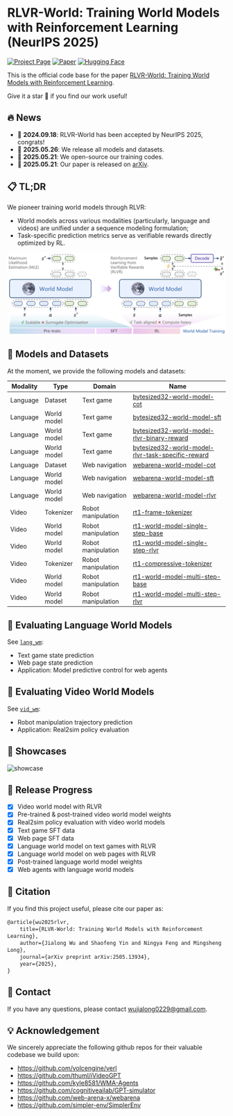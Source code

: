 # RLVR-World: Training World Models with Reinforcement Learning (NeurIPS 2025)

[![Project Page](https://img.shields.io/badge/Project_Page-blue)](https://thuml.github.io/RLVR-World/)
[![Paper](https://img.shields.io/badge/arXiv-Paper-b31b1b.svg?logo=arxiv)](https://arxiv.org/abs/2505.13934)
[![Hugging Face](https://img.shields.io/badge/Hugging_Face-Models_&_Datasets-F8D44E.svg?logo=huggingface)](https://huggingface.co/collections/thuml/rlvr-world-682f331c75a904b8febc366a)

This is the official code base for the paper [RLVR-World: Training World Models with Reinforcement Learning](https://arxiv.org/abs/2505.13934).

Give it a star 🌟 if you find our work useful!

## 🔥 News

- 🚩 **2024.09.18**: RLVR-World has been accepted by NeurIPS 2025, congrats!
- 🚩 **2025.05.26**: We release all models and datasets.
- 🚩 **2025.05.21**: We open-source our training codes.
- 🚩 **2025.05.21**: Our paper is released on [arXiv](https://arxiv.org/abs/2505.13934).

## 📋 TL;DR

We pioneer training world models through RLVR:

- World models across various modalities (particularly, language and videos) are unified under a sequence modeling formulation;
- Task-specific prediction metrics serve as verifiable rewards directly optimized by RL.

![concept](assets/concept.png)

## 🤗 Models and Datasets

At the moment, we provide the following models and datasets:

| Modality | Type        | Domain             | Name                                                         |
| -------- | ----------- | ------------------ | ------------------------------------------------------------ |
| Language | Dataset     | Text game          | [bytesized32-world-model-cot](https://huggingface.co/datasets/thuml/bytesized32-world-model-cot) |
| Language | World model | Text game          | [bytesized32-world-model-sft](https://huggingface.co/thuml/bytesized32-world-model-sft) |
| Language | World model | Text game          | [bytesized32-world-model-rlvr-binary-reward](https://huggingface.co/thuml/bytesized32-world-model-rlvr-binary-reward) |
| Language | World model | Text game          | [bytesized32-world-model-rlvr-task-specific-reward](https://huggingface.co/thuml/bytesized32-world-model-rlvr-task-specific-reward) |
| Language | Dataset     | Web navigation     | [webarena-world-model-cot](https://huggingface.co/datasets/thuml/webarena-world-model-cot) |
| Language | World model | Web navigation     | [webarena-world-model-sft](https://huggingface.co/thuml/webarena-world-model-sft) |
| Language | World model | Web navigation     | [webarena-world-model-rlvr](https://huggingface.co/thuml/webarena-world-model-rlvr) |
| Video    | Tokenizer   | Robot manipulation | [rt1-frame-tokenizer](https://huggingface.co/thuml/rt1-frame-tokenizer) |
| Video    | World model | Robot manipulation | [rt1-world-model-single-step-base](https://huggingface.co/thuml/rt1-world-model-single-step-base) |
| Video    | World model | Robot manipulation | [rt1-world-model-single-step-rlvr](https://huggingface.co/thuml/rt1-world-model-single-step-rlvr) |
| Video    | Tokenizer   | Robot manipulation | [rt1-compressive-tokenizer](https://huggingface.co/thuml/rt1-compressive-tokenizer) |
| Video    | World model | Robot manipulation | [rt1-world-model-multi-step-base](https://huggingface.co/thuml/rt1-world-model-multi-step-base) |
| Video    | World model | Robot manipulation | [rt1-world-model-multi-step-rlvr](https://huggingface.co/thuml/rt1-world-model-multi-step-rlvr) |

## 💬 Evaluating Language World Models

See [`lang_wm`](/lang_wm):

- Text game state prediction
- Web page state prediction
- Application: Model predictive control for web agents

## 🎇 Evaluating Video World Models

See [`vid_wm`](/vid_wm):

- Robot manipulation trajectory prediction
- Application: Real2sim policy evaluation

## 🎥 Showcases

![showcase](assets/showcase.png)

## 🚀 Release Progress

- [x] Video world model with RLVR
- [x] Pre-trained & post-trained video world model weights
- [x] Real2sim policy evaluation with video world models
- [x] Text game SFT data
- [x] Web page SFT data
- [x] Language world model on text games with RLVR
- [x] Language world model on web pages with RLVR
- [x] Post-trained language world model weights
- [x] Web agents with language world models

## 📜 Citation

If you find this project useful, please cite our paper as:

```
@article{wu2025rlvr,
    title={RLVR-World: Training World Models with Reinforcement Learning}, 
    author={Jialong Wu and Shaofeng Yin and Ningya Feng and Mingsheng Long},
    journal={arXiv preprint arXiv:2505.13934},
    year={2025},
}
```

## 🤝 Contact

If you have any questions, please contact wujialong0229@gmail.com.

## 💡 Acknowledgement

We sincerely appreciate the following github repos for their valuable codebase we build upon:

- https://github.com/volcengine/verl
- https://github.com/thuml/iVideoGPT
- https://github.com/kyle8581/WMA-Agents
- https://github.com/cognitiveailab/GPT-simulator
- https://github.com/web-arena-x/webarena
- https://github.com/simpler-env/SimplerEnv
